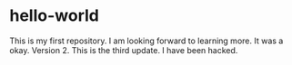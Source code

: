 # hello-world
This is my first repository.
I am looking forward to learning more.
It was a okay.
Version 2.
This is the third update.
I have been hacked.
